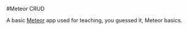 #Meteor CRUD

A basic [Meteor](http://meteor.com) app used for teaching, you guessed it, Meteor basics.
